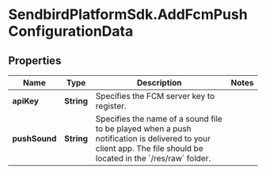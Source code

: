 # SendbirdPlatformSdk.AddFcmPushConfigurationData

## Properties

Name | Type | Description | Notes
------------ | ------------- | ------------- | -------------
**apiKey** | **String** | Specifies the FCM server key to register. | 
**pushSound** | **String** | Specifies the name of a sound file to be played when a push notification is delivered to your client app. The file should be located in the &#x60;/res/raw&#x60; folder. | 


